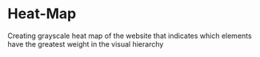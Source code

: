 # Heat-Map
Creating grayscale heat map of the website that indicates which elements have the greatest weight in the visual hierarchy
